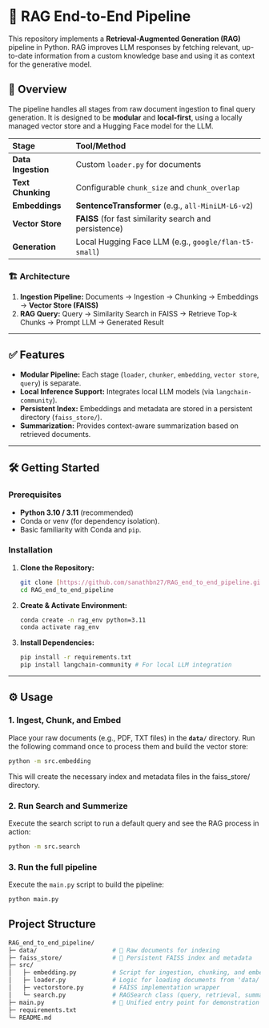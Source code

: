 # 🚀 RAG End-to-End Pipeline

This repository implements a **Retrieval-Augmented Generation (RAG)** pipeline in Python. RAG improves LLM responses by fetching relevant, up-to-date information from a custom knowledge base and using it as context for the generative model.

## 📖 Overview

The pipeline handles all stages from raw document ingestion to final query generation. It is designed to be **modular** and **local-first**, using a locally managed vector store and a Hugging Face model for the LLM.

| Stage | Tool/Method |
| :--- | :--- |
| **Data Ingestion** | Custom `loader.py` for documents |
| **Text Chunking** | Configurable `chunk_size` and `chunk_overlap` |
| **Embeddings** | **SentenceTransformer** (e.g., `all-MiniLM-L6-v2`) |
| **Vector Store** | **FAISS** (for fast similarity search and persistence) |
| **Generation** | Local Hugging Face LLM (e.g., `google/flan-t5-small`) |

### 🏗️ Architecture

1.  **Ingestion Pipeline:** Documents → Ingestion → Chunking → Embeddings → **Vector Store (FAISS)**
2.  **RAG Query:** Query → Similarity Search in FAISS → Retrieve Top-k Chunks → Prompt LLM → Generated Result

---

## ✅ Features

* **Modular Pipeline:** Each stage (`loader`, `chunker`, `embedding`, `vector store`, `query`) is separate.
* **Local Inference Support:** Integrates local LLM models (via `langchain-community`).
* **Persistent Index:** Embeddings and metadata are stored in a persistent directory (`faiss_store/`).
* **Summarization:** Provides context-aware summarization based on retrieved documents.

---

## 🛠️ Getting Started

### Prerequisites

* **Python 3.10 / 3.11** (recommended)
* Conda or venv (for dependency isolation).
* Basic familiarity with Conda and `pip`.

### Installation

1.  **Clone the Repository:**
    ```bash
    git clone [https://github.com/sanathbn27/RAG_end_to_end_pipeline.git](https://github.com/sanathbn27/RAG_end_to_end_pipeline.git)
    cd RAG_end_to_end_pipeline
    ```
2.  **Create & Activate Environment:**
    ```bash
    conda create -n rag_env python=3.11
    conda activate rag_env
    ```
3.  **Install Dependencies:**
    ```bash
    pip install -r requirements.txt
    pip install langchain-community # For local LLM integration
    ```

---

## ⚙️ Usage

### 1. Ingest, Chunk, and Embed

Place your raw documents (e.g., PDF, TXT files) in the **`data/`** directory. Run the following command once to process them and build the vector store:

```bash
python -m src.embedding
```
This will create the necessary index and metadata files in the faiss_store/ directory.

### 2. Run Search and Summerize

Execute the search script to run a default query and see the RAG process in action:

```bash
python -m src.search
```

### 3. Run the full pipeline

Execute the `main.py` script to build the pipeline:

```bash
python main.py
```

## Project Structure
```bash
RAG_end_to_end_pipeline/
├─ data/                     # 📂 Raw documents for indexing
├─ faiss_store/              # 💾 Persistent FAISS index and metadata
├─ src/
│   ├─ embedding.py          # Script for ingestion, chunking, and embedding
│   ├─ loader.py             # Logic for loading documents from 'data/'
│   ├─ vectorstore.py        # FAISS implementation wrapper
│   └─ search.py             # RAGSearch class (query, retrieval, summarization)
├─ main.py                   # 🚀 Unified entry point for demonstration
├─ requirements.txt
└─ README.md
```